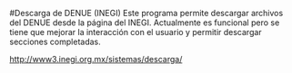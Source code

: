 #Descarga de DENUE (INEGI)
Este programa permite descargar archivos del DENUE desde la página del INEGI. Actualmente es funcional pero se tiene que mejorar la interacción con el usuario y permitir descargar secciones completadas.

http://www3.inegi.org.mx/sistemas/descarga/
